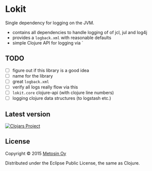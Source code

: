 # Lokit

Single dependency for logging on the JVM. 

* contains all dependencies to handle logging of of jcl, jul and log4j
* provides a `logback.xml` with reasonable defaults
* simple Clojure API for logging via `

## TODO
- [ ] figure out if this library is a good idea 
- [ ] name for the library
- [ ] great `logback.xml`
- [ ] verify all logs really flow via this
- [ ] `lokit.core` clojure-api (with clojure line numbers)
- [ ] logging clojure data structures (to logstash etc.)

## Latest version

[![Clojars Project](http://clojars.org/metosin/lokit/latest-version.svg)](http://clojars.org/metosin/lokit)

## License

Copyright © 2015 [Metosin Oy](http://www.metosin.fi)

Distributed under the Eclipse Public License, the same as Clojure.
